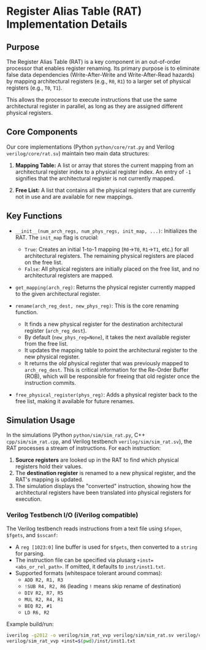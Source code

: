# Register Alias Table (RAT) Implementation Details

## Purpose

The Register Alias Table (RAT) is a key component in an out-of-order processor that enables register renaming. Its primary purpose is to eliminate false data dependencies (Write-After-Write and Write-After-Read hazards) by mapping architectural registers (e.g., `R0`, `R1`) to a larger set of physical registers (e.g., `T0`, `T1`).

This allows the processor to execute instructions that use the same architectural register in parallel, as long as they are assigned different physical registers.

## Core Components

Our core implementations (Python `python/core/rat.py` and Verilog `verilog/core/rat.sv`) maintain two main data structures:

1.  **Mapping Table:** A list or array that stores the current mapping from an architectural register index to a physical register index. An entry of `-1` signifies that the architectural register is not currently mapped.

2.  **Free List:** A list that contains all the physical registers that are currently not in use and are available for new mappings.

## Key Functions

- `__init__(num_arch_regs, num_phys_regs, init_map, ...)`: Initializes the RAT. The `init_map` flag is crucial:
    - `True`: Creates an initial 1-to-1 mapping (`R0`->`T0`, `R1`->`T1`, etc.) for all architectural registers. The remaining physical registers are placed on the free list.
    - `False`: All physical registers are initially placed on the free list, and no architectural registers are mapped.

- `get_mapping(arch_reg)`: Returns the physical register currently mapped to the given architectural register.

- `rename(arch_reg_dest, new_phys_reg)`: This is the core renaming function.
    - It finds a new physical register for the destination architectural register (`arch_reg_dest`).
    - By default (`new_phys_reg=None`), it takes the next available register from the free list.
    - It updates the mapping table to point the architectural register to the new physical register.
    - It returns the *old* physical register that was previously mapped to `arch_reg_dest`. This is critical information for the Re-Order Buffer (ROB), which will be responsible for freeing that old register once the instruction commits.

- `free_physical_register(phys_reg)`: Adds a physical register back to the free list, making it available for future renames.

## Simulation Usage

In the simulations (Python `python/sim/sim_rat.py`, C++ `cpp/sim/sim_rat.cpp`, and Verilog testbench `verilog/sim/sim_rat.sv`), the RAT processes a stream of instructions. For each instruction:

1.  **Source registers** are looked up in the RAT to find which physical registers hold their values.
2.  The **destination register** is renamed to a new physical register, and the RAT's mapping is updated.
3.  The simulation displays the "converted" instruction, showing how the architectural registers have been translated into physical registers for execution.

### Verilog Testbench I/O (iVerilog compatible)

The Verilog testbench reads instructions from a text file using `$fopen`, `$fgets`, and `$sscanf`:

- A `reg [1023:0]` line buffer is used for `$fgets`, then converted to a `string` for parsing.
- The instruction file can be specified via plusarg `+inst=<abs_or_rel_path>`. If omitted, it defaults to `inst/inst1.txt`.
- Supported formats (whitespace tolerant around commas):
  - `ADD R2, R1, R3`
  - `!SUB R4, R2, R6` (leading `!` means skip rename of destination)
  - `DIV R2, R7, R5`
  - `MUL R2, R4, R1`
  - `BEQ R2, #1`
  - `LD R6, R2`

Example build/run:

```bash
iverilog -g2012 -o verilog/sim_rat_vvp verilog/sim/sim_rat.sv verilog/core/rat.sv
verilog/sim_rat_vvp +inst=$(pwd)/inst/inst1.txt
```
